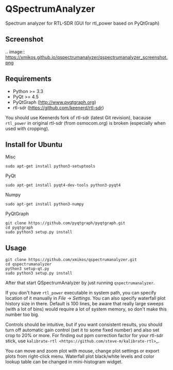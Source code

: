# QSpectrumAnalyzer

Spectrum analyzer for RTL-SDR (GUI for rtl_power based on PyQtGraph)

## Screenshot

.. image:: https://xmikos.github.io/qspectrumanalyzer/qspectrumanalyzer_screenshot.png

## Requirements

- Python >= 3.3
- PyQt >= 4.5
- PyQtGraph (http://www.pyqtgraph.org)
- rtl-sdr (https://github.com/keenerd/rtl-sdr)

You should use Keenerds fork of rtl-sdr (latest Git revision),
bacause ``rtl_power`` in original rtl-sdr (from osmocom.org) is broken
(especially when used with cropping).

## Install for Ubuntu

Misc

    sudo apt-get install python3-setuptools

PyQt

    sudo apt-get install pyqt4-dev-tools python3-pyqt4

Numpy

    sudo apt-get install python3-numpy

PyQtGraph

    git clone https://github.com/pyqtgraph/pyqtgraph.git
    cd pyqtgraph
    sudo python3 setup.py install

## Usage

    git clone https://github.com/xmikos/qspectrumanalyzer.git
    cd qspectrumanalyzer
    python3 setup-qt.py
    sudo python3 setup.py install
    
After that start QSpectrumAnalyzer by just running ``qspectrumanalyzer``.

If you don't have ``rtl_power`` executable in system path, you can specify
location of it manually in *File* -> *Settings*. You can also specify waterfall
plot history size in there. Default is 100 lines, be aware that really large
sweeps (with a lot of bins) would require a lot of system memory, so don't make
this number too big.

Controls should be intuitive, but if you want consistent results, you should
turn off automatic gain control (set it to some fixed number) and also set
crop to 20% or more. For finding out ppm correction factor for your rtl-sdr
stick, use `kalibrate-rtl <https://github.com/steve-m/kalibrate-rtl>`_.

You can move and zoom plot with mouse, change plot settings or export plots
from right-click menu. Waterfall plot black/white levels and color lookup
table can be changed in mini-histogram widget.
